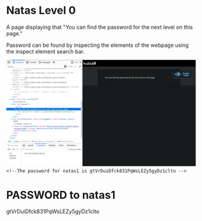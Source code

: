 # Natas Level 0

A page displaying that "You can find the password for the next level on this page."

Password can be found by inspecting the elements of the webpage using the inspect element search bar.

![Solution to level 0](images/level_0.png)
`<!--The password for natas1 is gtVrDuiDfck831PqWsLEZy5gyDz1clto -->`

# PASSWORD to natas1

gtVrDuiDfck831PqWsLEZy5gyDz1clto
